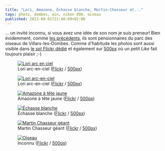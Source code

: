 ```yaml
---
title: "Lori, Amazone, Échasse blanche, Martin-Chasseur et..."
tags: photo, dombes, ain, nikon d90, oiseau
published: 2013-09-01T21:48:09+02:00
---
```


... un invité inconnu, si vous avez une idée de son nom je suis preneur! Bien
évidemment, comme <a href="/post/parc-des-oiseaux">les précédents</a>, ils sont
pensionnaires du parc des oiseaux de Villars-les-Dombes. Comme d'habitude les
photos sont aussi visible dans [le *set* Flickr
dédié](http://www.flickr.com/photos/tigr0u/sets/72157627802960454/) et également sur <a href="http://500px.com/tigrou">500px</a> où un petit *Like* fait toujours plaisir ;-)

<figure class="object-center"><a href="/images/lori-arc-en-ciel.jpg"><img
src="/images/660x/lori-arc-en-ciel.jpg" alt="Lori arc en ciel"></a><figcaption>Lori arc-en-ciel (<a href="http://www.flickr.com/photos/tigr0u/9647807914/">Flickr</a> / <a href="http://500px.com/photo/44862132">500px</a>)</figcaption></figure>
<figure class="object-center"><a href="/images/lori-arc-en-ciel-2.jpg"><img
src="/images/660x/lori-arc-en-ciel-2.jpg" alt="Lori arc-en-ciel"></a><figcaption>Lori arc-en-ciel (<a href="http://www.flickr.com/photos/tigr0u/9647802814/">Flickr</a> / <a href="http://500px.com/photo/44862716">500px</a>)</figcaption></figure>
<figure class="object-center"><a href="/images/amazone-a-tete-jaune.jpg"><img
src="/images/660x/amazone-a-tete-jaune.jpg" alt="Amazone à tête jaune"></a><figcaption>Amazone à tête jaune (<a href="http://www.flickr.com/photos/tigr0u/9644595481/">Flickr</a> / <a href="http://500px.com/photo/44862136">500px</a>)</figcaption></figure>
<figure class="object-center"><a href="/images/echasse-blanche.jpg"><img
src="/images/660x/echasse-blanche.jpg" alt="Échasse blanche"></a><figcaption>Échasse blanche (<a href="http://www.flickr.com/photos/tigr0u/9647822384/">Flickr</a> / <a href="http://500px.com/photo/44862130">500px</a>)</figcaption></figure>
<figure class="object-center"><a href="/images/martin-chasseur-geant.jpg"><img
src="/images/660x/martin-chasseur-geant.jpg" alt="Martin Chasseur géant"></a><figcaption>Martin Chasseur géant (<a href="http://www.flickr.com/photos/tigr0u/9644563881/">Flickr</a> / <a href="http://500px.com/photo/44862128">500px</a>)</figcaption></figure>
<figure class="object-center"><a href="/images/oiseau-inconnu.jpg"><img
src="/images/660x/oiseau-inconnu.jpg" alt="Oiseau"></a><figcaption>Inconnu (<a href="http://www.flickr.com/photos/tigr0u/9647815898/">Flickr</a> / <a href="http://500px.com/photo/44862134">500px</a>)</figcaption></figure>
